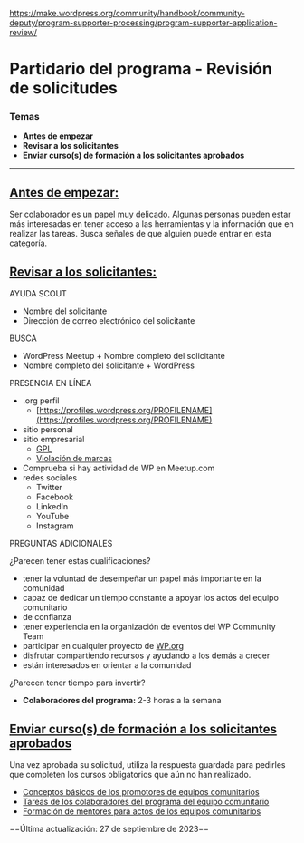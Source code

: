 https://make.wordpress.org/community/handbook/community-deputy/program-supporter-processing/program-supporter-application-review/

# Partidario del programa - Revisión de solicitudes

### Temas
- **Antes de empezar**
- **Revisar a los solicitantes**
- **Enviar curso(s) de formación a los solicitantes aprobados**

---

## [Antes de empezar:](https://make.wordpress.org/community/handbook/community-deputy/program-supporter-processing/program-supporter-application-review/#before-you-start)

Ser colaborador es un papel muy delicado. Algunas personas pueden estar más interesadas en tener acceso a las herramientas y la información que en realizar las tareas. Busca señales de que alguien puede entrar en esta categoría.

## [Revisar a los solicitantes:](https://make.wordpress.org/community/handbook/community-deputy/program-supporter-processing/program-supporter-application-review/#reviewing-applicants)

AYUDA SCOUT

- Nombre del solicitante
- Dirección de correo electrónico del solicitante

BUSCA

- WordPress Meetup + Nombre completo del solicitante
- Nombre completo del solicitante + WordPress

PRESENCIA EN LÍNEA

- .org perfil
    - [https://profiles.wordpress.org/PROFILENAME](https://profiles.wordpress.org/PROFILENAME)
- sitio personal
- sitio empresarial
    - [GPL](https://plan.wordcamp.org/100-gpl-vetting-checklist/)
    - [Violación de marcas](http://wordpressfoundation.org/trademark-policy/)
- Comprueba si hay actividad de WP en Meetup.com
- redes sociales
    - Twitter
    - Facebook
    - LinkedIn
    - YouTube
    - Instagram

PREGUNTAS ADICIONALES

¿Parecen tener estas cualificaciones?

- tener la voluntad de desempeñar un papel más importante en la comunidad
- capaz de dedicar un tiempo constante a apoyar los actos del equipo comunitario
- de confianza
- tener experiencia en la organización de eventos del WP Community Team
- participar en cualquier proyecto de [WP.org](http://wp.org/)
- disfrutar compartiendo recursos y ayudando a los demás a crecer
- están interesados en orientar a la comunidad

¿Parecen tener tiempo para invertir?

- **Colaboradores del programa:** 2-3 horas a la semana

## [Enviar curso(s) de formación a los solicitantes aprobados](https://make.wordpress.org/community/handbook/community-deputy/program-supporter-processing/program-supporter-application-review/#send-training-courses-to-approved-applicants)

Una vez aprobada su solicitud, utiliza la respuesta guardada para pedirles que completen los cursos obligatorios que aún no han realizado.

- [Conceptos básicos de los promotores de equipos comunitarios](https://learn.wordpress.org/course/wordpress-community-team-supporter-basics/)
- [Tareas de los colaboradores del programa del equipo comunitario](https://learn.wordpress.org/course/wordpress-community-team-program-supporter-tasks/)
- [Formación de mentores para actos de los equipos comunitarios](https://learn.wordpress.org/course/wordcamp-mentor-training/)

==Última actualización: 27 de septiembre de 2023==